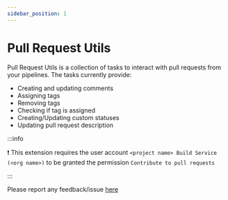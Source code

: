 ```yaml
---
sidebar_position: 1
---
```


# Pull Request Utils

Pull Request Utils is a collection of tasks to interact with pull requests from your pipelines. The tasks currently provide:

- Creating and updating comments
- Assigning tags
- Removing tags
- Checking if tag is assigned
- Creating/Updating custom statuses
- Updating pull request description

:::info

❗ This extension requires the user account `<project name> Build Service (<org name>)` to be granted the permission `Contribute to pull requests`

:::

Please report any feedback/issue [here](https://github.com/joachimdalen/azdevops-pull-request-utils)
